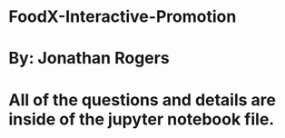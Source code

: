 # FoodX-Interactive-Promotion
# By: Jonathan Rogers
#
# All of the questions and details are inside of the jupyter notebook file.
